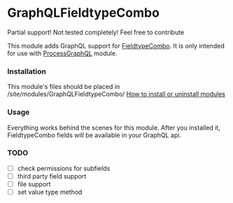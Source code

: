 GraphQLFieldtypeCombo
=========================
Partial support! Not tested completely! Feel free to contribute

This module adds GraphQL support for [FieldtypeCombo](https://processwire.com/store/pro-fields/combo/). It is only intended for 
use with [ProcessGraphQL](https://github.com/dadish/ProcessGraphQL#processgraphql) module.

### Installation
This module's files should be placed in /site/modules/GraphQLFieldtypeCombo/ 
[How to install or uninstall modules](http://modules.processwire.com/install-uninstall/)

### Usage
Everything works behind the scenes for this module. After you installed it, FieldtypeCombo fields will be available in your GraphQL api.

### TODO
- [ ] check permissions for subfields
- [ ] third party field support
- [ ] file support
- [ ] set value type method

